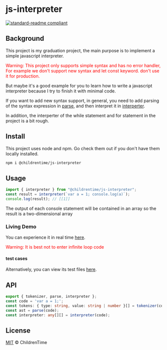 # js-interpreter

[![standard-readme compliant](https://img.shields.io/badge/readme%20style-standard-brightgreen.svg?style=flat-square)](https://github.com/RichardLitt/standard-readme)

## Background

This project is my graduation project, the main purpose is to implement a simple javascript interpreter.
<div style = "color: red">Warning: This project only supports simple syntax and has no error handler, For example we don't support new syntax and let const keyword. don't use it for production.
</div>

But maybe it's a good example for you to learn how to write a javascript interpreter because I try to finish it with minimal code.

If you want to add new syntax support, in general, you need to add parsing of the syntax expression in [parse](./src/parser/parse.ts), and then interpret it in [interperter](./src/interpreter/interpreter.ts).

In addition, the interperter of the while statement and for statement in the project is a bit rough.

## Install

This project uses node and npm. Go check them out if you don't have them locally installed.

```sh
npm i @childrentime/js-interpreter
```

## Usage

```ts
import { interpreter } from "@childrentime/js-interpreter";
const result = interpreter(`var a = 1; console.log(a)`);
console.log(result); // [[1]]
```

The output of each console statement will be contained in an array so the result is a two-dimensional array

### Living Demo

You can experience it in real time [here](https://js-interpreter.vercel.app/).

<div style = "color: red">Warning: It is best not to enter infinite loop code</div>

#### test cases

Alternatively, you can view its test files [here](./src/__test//interprete.test.ts).

## API

```ts
export { tokenizer, parse, interpreter };
const code = 'var a = 1;';
const tokens: { type: string, value: string | number }[] = tokenizer(code);
const ast = parse(code);
const interpreter: any[][] = interpreter(code);
```

## License

[MIT](LICENSE) © ChildrenTime
